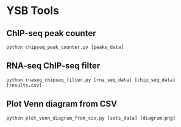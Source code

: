 YSB Tools
=========

ChIP-seq peak counter
---------------------

    python chipseq_peak_counter.py [peaks_data]

RNA-seq ChIP-seq filter
-----------------------

    python rnaseq_chipseq_filter.py [rna_seq_data] [chip_seq_data] [results.csv]

Plot Venn diagram from CSV
--------------------------

	python plot_venn_diagram_from_csv.py [sets_data] [diagram.png]
